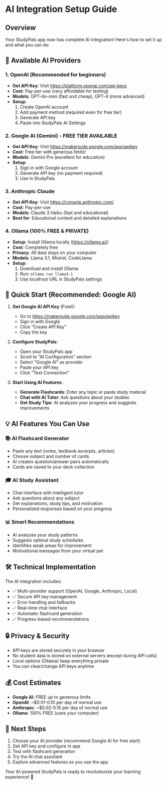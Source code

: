 # AI Integration Setup Guide

## Overview
Your StudyPals app now has complete AI integration! Here's how to set it up and what you can do:

## 🤖 Available AI Providers

### 1. **OpenAI (Recommended for beginners)**
- **Get API Key**: Visit https://platform.openai.com/api-keys
- **Cost**: Pay-per-use (very affordable for testing)
- **Models**: GPT-4o-mini (fast and cheap), GPT-4 (more advanced)
- **Setup**: 
  1. Create OpenAI account
  2. Add payment method (required even for free tier)
  3. Generate API key
  4. Paste into StudyPals AI Settings

### 2. **Google AI (Gemini) - FREE TIER AVAILABLE**
- **Get API Key**: Visit https://makersuite.google.com/app/apikey
- **Cost**: Free tier with generous limits!
- **Models**: Gemini Pro (excellent for education)
- **Setup**:
  1. Sign in with Google account
  2. Generate API key (no payment required)
  3. Use in StudyPals

### 3. **Anthropic Claude**
- **Get API Key**: Visit https://console.anthropic.com/
- **Cost**: Pay-per-use
- **Models**: Claude 3 Haiku (fast and educational)
- **Best for**: Educational content and detailed explanations

### 4. **Ollama (100% FREE & PRIVATE)**
- **Setup**: Install Ollama locally (https://ollama.ai/)
- **Cost**: Completely free
- **Privacy**: All data stays on your computer
- **Models**: Llama 3.1, Mistral, CodeLlama
- **Setup**:
  1. Download and install Ollama
  2. Run: `ollama run llama3.1`
  3. Use localhost URL in StudyPals settings

## 🚀 Quick Start (Recommended: Google AI)

1. **Get Google AI API Key** (Free!):
   - Go to https://makersuite.google.com/app/apikey
   - Sign in with Google
   - Click "Create API Key"
   - Copy the key

2. **Configure StudyPals**:
   - Open your StudyPals app
   - Scroll to "AI Configuration" section
   - Select "Google AI" as provider
   - Paste your API key
   - Click "Test Connection"

3. **Start Using AI Features**:
   - **Generate Flashcards**: Enter any topic or paste study material
   - **Chat with AI Tutor**: Ask questions about your studies
   - **Get Study Tips**: AI analyzes your progress and suggests improvements

## 💡 AI Features You Can Use

### 📚 **AI Flashcard Generator**
- Paste any text (notes, textbook excerpts, articles)
- Choose subject and number of cards
- AI creates question/answer pairs automatically
- Cards are saved to your deck collection

### 🎓 **AI Study Assistant**
- Chat interface with intelligent tutor
- Ask questions about any subject
- Get explanations, study tips, and motivation
- Personalized responses based on your progress

### 📊 **Smart Recommendations**
- AI analyzes your study patterns
- Suggests optimal study schedules
- Identifies weak areas for improvement
- Motivational messages from your virtual pet

## 🛠️ Technical Implementation

The AI integration includes:
- ✅ Multi-provider support (OpenAI, Google, Anthropic, Local)
- ✅ Secure API key management
- ✅ Error handling and fallbacks
- ✅ Real-time chat interface
- ✅ Automatic flashcard generation
- ✅ Progress-based recommendations

## 🔒 Privacy & Security

- API keys are stored securely in your browser
- No student data is stored on external servers (except during API calls)
- Local options (Ollama) keep everything private
- You can clear/change API keys anytime

## 💰 Cost Estimates

- **Google AI**: FREE up to generous limits
- **OpenAI**: ~$0.01-0.10 per day of normal use
- **Anthropic**: ~$0.02-0.15 per day of normal use  
- **Ollama**: 100% FREE (uses your computer)

## 🎯 Next Steps

1. Choose your AI provider (recommend Google AI for free start)
2. Get API key and configure in app
3. Test with flashcard generation
4. Try the AI chat assistant
5. Explore advanced features as you use the app

Your AI-powered StudyPals is ready to revolutionize your learning experience! 🚀
